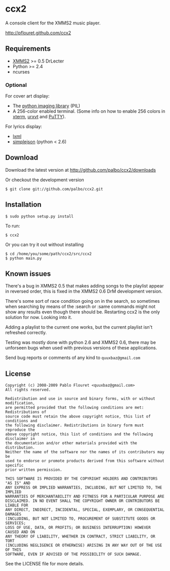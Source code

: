 ccx2
====

A console client for the XMMS2 music player.

http://pflouret.github.com/ccx2


Requirements
------------

* [XMMS2][xmms2] >= 0.5 DrLecter
* Python >= 2.4
* ncurses

### Optional

For cover art display:

* The [python imaging library][pil] (PIL)
* A 256-color enabled terminal.
  (Some info on how to enable 256 colors in [xterm][xterm], [urxvt][urxvt] and [PuTTY][putty]).

For lyrics display:

* [lxml][lxml]
* [simplejson][simplejson] (python &lt; 2.6)


Download
--------

Download the latest version at http://github.com/palbo/ccx2/downloads

Or checkout the development version

    $ git clone git://github.com/palbo/ccx2.git


Installation
------------

    $ sudo python setup.py install

To run:

    $ ccx2

Or you can try it out without installing

    $ cd /home/you/some/path/ccx2/src/ccx2
    $ python main.py


Known issues
------------
There's a bug in XMMS2 0.5 that makes adding songs to the playlist appear in
reversed order, this is fixed in the XMMS2 0.6 DrM development version.

There's some sort of race condition going on in the search, so sometimes when
searching by means of the :search or :same commands might not show any results
even though there should be. Restarting ccx2 is the only solution for now.
Looking into it.

Adding a playlist to the current one works, but the current playlist isn't
refreshed correctly.

Testing was mostly done with python 2.6 and XMMS2 0.6, there may be unforseen
bugs when used with previous versions of these applications.

Send bug reports or comments of any kind to `quuxbaz@gmail.com`


License
-------
    Copyright (c) 2008-2009 Pablo Flouret <quuxbaz@gmail.com>
    All rights reserved.

    Redistribution and use in source and binary forms, with or without modification,
    are permitted provided that the following conditions are met: Redistributions of
    source code must retain the above copyright notice, this list of conditions and
    the following disclaimer. Redistributions in binary form must reproduce the
    above copyright notice, this list of conditions and the following disclaimer in
    the documentation and/or other materials provided with the distribution.
    Neither the name of the software nor the names of its contributors may be
    used to endorse or promote products derived from this software without specific
    prior written permission.

    THIS SOFTWARE IS PROVIDED BY THE COPYRIGHT HOLDERS AND CONTRIBUTORS "AS IS" AND
    ANY EXPRESS OR IMPLIED WARRANTIES, INCLUDING, BUT NOT LIMITED TO, THE IMPLIED
    WARRANTIES OF MERCHANTABILITY AND FITNESS FOR A PARTICULAR PURPOSE ARE
    DISCLAIMED. IN NO EVENT SHALL THE COPYRIGHT OWNER OR CONTRIBUTORS BE LIABLE FOR
    ANY DIRECT, INDIRECT, INCIDENTAL, SPECIAL, EXEMPLARY, OR CONSEQUENTIAL DAMAGES
    (INCLUDING, BUT NOT LIMITED TO, PROCUREMENT OF SUBSTITUTE GOODS OR SERVICES;
    LOSS OF USE, DATA, OR PROFITS; OR BUSINESS INTERRUPTION) HOWEVER CAUSED AND ON
    ANY THEORY OF LIABILITY, WHETHER IN CONTRACT, STRICT LIABILITY, OR TORT
    (INCLUDING NEGLIGENCE OR OTHERWISE) ARISING IN ANY WAY OUT OF THE USE OF THIS
    SOFTWARE, EVEN IF ADVISED OF THE POSSIBILITY OF SUCH DAMAGE.

See the LICENSE file for more details.


[xmms2]:      http://xmms2.xmms.se
[pil]:        http://www.pythonware.com/products/pil/
[xterm]:      http://www.frexx.de/xterm-256-notes/
[urxvt]:      http://scie.nti.st/2008/10/13/get-rxvt-unicode-with-256-color-support-on-ubunut
[putty]:      http://www.emacswiki.org/emacs/PuTTY#toc2
[lxml]:       http://codespeak.net/lxml/
[simplejson]: http://code.google.com/p/simplejson/
